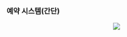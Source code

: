 ### 예약 시스템(간단)

<p align="center">
  <img src="https://github.com/sonbuwon/springboot_reservation/assets/84784246/ede468f8-06a9-4ed0-a015-62607e21a5b6" />
</p>
